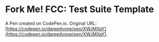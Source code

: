 # Fork Me! FCC: Test Suite Template

A Pen created on CodePen.io. Original URL: [https://codepen.io/dareedyone/pen/XWJMXaY](https://codepen.io/dareedyone/pen/XWJMXaY).


